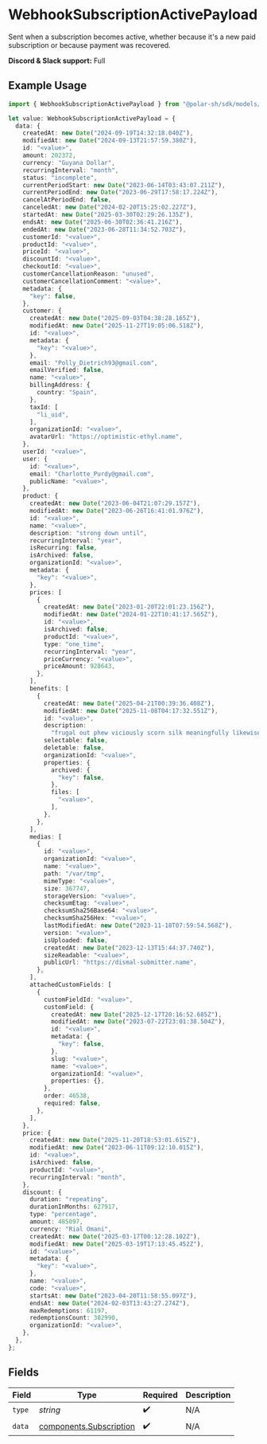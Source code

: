 # WebhookSubscriptionActivePayload

Sent when a subscription becomes active,
whether because it's a new paid subscription or because payment was recovered.

**Discord & Slack support:** Full

## Example Usage

```typescript
import { WebhookSubscriptionActivePayload } from "@polar-sh/sdk/models/components/webhooksubscriptionactivepayload.js";

let value: WebhookSubscriptionActivePayload = {
  data: {
    createdAt: new Date("2024-09-19T14:32:18.040Z"),
    modifiedAt: new Date("2024-09-13T21:57:59.380Z"),
    id: "<value>",
    amount: 202372,
    currency: "Guyana Dollar",
    recurringInterval: "month",
    status: "incomplete",
    currentPeriodStart: new Date("2023-06-14T03:43:07.211Z"),
    currentPeriodEnd: new Date("2023-06-29T17:58:17.224Z"),
    cancelAtPeriodEnd: false,
    canceledAt: new Date("2024-02-20T15:25:02.227Z"),
    startedAt: new Date("2025-03-30T02:29:26.135Z"),
    endsAt: new Date("2025-06-30T02:36:41.216Z"),
    endedAt: new Date("2023-06-28T11:34:52.703Z"),
    customerId: "<value>",
    productId: "<value>",
    priceId: "<value>",
    discountId: "<value>",
    checkoutId: "<value>",
    customerCancellationReason: "unused",
    customerCancellationComment: "<value>",
    metadata: {
      "key": false,
    },
    customer: {
      createdAt: new Date("2025-09-03T04:38:28.165Z"),
      modifiedAt: new Date("2025-11-27T19:05:06.518Z"),
      id: "<value>",
      metadata: {
        "key": "<value>",
      },
      email: "Polly_Dietrich93@gmail.com",
      emailVerified: false,
      name: "<value>",
      billingAddress: {
        country: "Spain",
      },
      taxId: [
        "li_uid",
      ],
      organizationId: "<value>",
      avatarUrl: "https://optimistic-ethyl.name",
    },
    userId: "<value>",
    user: {
      id: "<value>",
      email: "Charlotte_Purdy@gmail.com",
      publicName: "<value>",
    },
    product: {
      createdAt: new Date("2023-06-04T21:07:29.157Z"),
      modifiedAt: new Date("2023-06-26T16:41:01.976Z"),
      id: "<value>",
      name: "<value>",
      description: "strong down until",
      recurringInterval: "year",
      isRecurring: false,
      isArchived: false,
      organizationId: "<value>",
      metadata: {
        "key": "<value>",
      },
      prices: [
        {
          createdAt: new Date("2023-01-20T22:01:23.156Z"),
          modifiedAt: new Date("2024-01-22T10:41:17.565Z"),
          id: "<value>",
          isArchived: false,
          productId: "<value>",
          type: "one_time",
          recurringInterval: "year",
          priceCurrency: "<value>",
          priceAmount: 928643,
        },
      ],
      benefits: [
        {
          createdAt: new Date("2025-04-21T00:39:36.408Z"),
          modifiedAt: new Date("2025-11-08T04:17:32.551Z"),
          id: "<value>",
          description:
            "frugal out phew viciously scorn silk meaningfully likewise",
          selectable: false,
          deletable: false,
          organizationId: "<value>",
          properties: {
            archived: {
              "key": false,
            },
            files: [
              "<value>",
            ],
          },
        },
      ],
      medias: [
        {
          id: "<value>",
          organizationId: "<value>",
          name: "<value>",
          path: "/var/tmp",
          mimeType: "<value>",
          size: 367747,
          storageVersion: "<value>",
          checksumEtag: "<value>",
          checksumSha256Base64: "<value>",
          checksumSha256Hex: "<value>",
          lastModifiedAt: new Date("2023-11-18T07:59:54.568Z"),
          version: "<value>",
          isUploaded: false,
          createdAt: new Date("2023-12-13T15:44:37.740Z"),
          sizeReadable: "<value>",
          publicUrl: "https://dismal-submitter.name",
        },
      ],
      attachedCustomFields: [
        {
          customFieldId: "<value>",
          customField: {
            createdAt: new Date("2025-12-17T20:16:52.685Z"),
            modifiedAt: new Date("2023-07-22T23:01:38.504Z"),
            id: "<value>",
            metadata: {
              "key": false,
            },
            slug: "<value>",
            name: "<value>",
            organizationId: "<value>",
            properties: {},
          },
          order: 46538,
          required: false,
        },
      ],
    },
    price: {
      createdAt: new Date("2025-11-20T18:53:01.615Z"),
      modifiedAt: new Date("2023-06-11T09:12:10.015Z"),
      id: "<value>",
      isArchived: false,
      productId: "<value>",
      recurringInterval: "month",
    },
    discount: {
      duration: "repeating",
      durationInMonths: 627917,
      type: "percentage",
      amount: 485097,
      currency: "Rial Omani",
      createdAt: new Date("2025-03-17T00:12:28.102Z"),
      modifiedAt: new Date("2025-03-19T17:13:45.452Z"),
      id: "<value>",
      metadata: {
        "key": "<value>",
      },
      name: "<value>",
      code: "<value>",
      startsAt: new Date("2023-04-20T11:58:55.097Z"),
      endsAt: new Date("2024-02-03T13:43:27.274Z"),
      maxRedemptions: 61197,
      redemptionsCount: 382990,
      organizationId: "<value>",
    },
  },
};
```

## Fields

| Field                                                              | Type                                                               | Required                                                           | Description                                                        |
| ------------------------------------------------------------------ | ------------------------------------------------------------------ | ------------------------------------------------------------------ | ------------------------------------------------------------------ |
| `type`                                                             | *string*                                                           | :heavy_check_mark:                                                 | N/A                                                                |
| `data`                                                             | [components.Subscription](../../models/components/subscription.md) | :heavy_check_mark:                                                 | N/A                                                                |